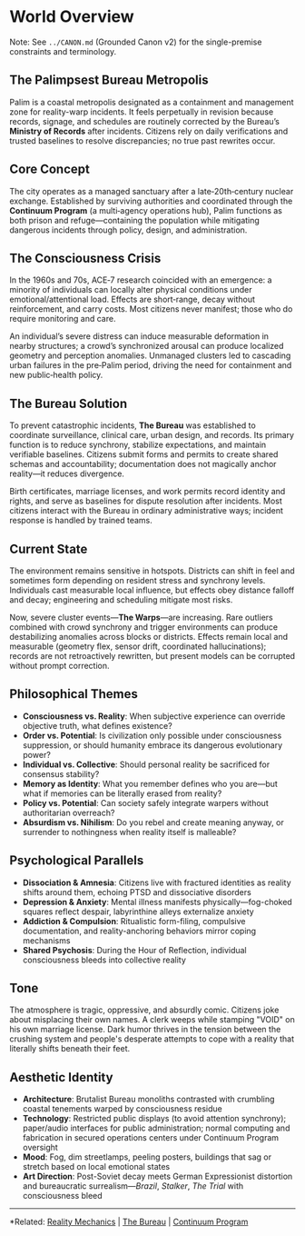 # World Overview

Note: See `../CANON.md` (Grounded Canon v2) for the single-premise constraints and terminology.

## The Palimpsest Bureau Metropolis

Palim is a coastal metropolis designated as a containment and management zone for reality-warp incidents. It feels perpetually in revision because records, signage, and schedules are routinely corrected by the Bureau’s **Ministry of Records** after incidents. Citizens rely on daily verifications and trusted baselines to resolve discrepancies; no true past rewrites occur.

## Core Concept

The city operates as a managed sanctuary after a late‑20th‑century nuclear exchange. Established by surviving authorities and coordinated through the **Continuum Program** (a multi‑agency operations hub), Palim functions as both prison and refuge—containing the population while mitigating dangerous incidents through policy, design, and administration.

## The Consciousness Crisis

In the 1960s and 70s, ACE‑7 research coincided with an emergence: a minority of individuals can locally alter physical conditions under emotional/attentional load. Effects are short‑range, decay without reinforcement, and carry costs. Most citizens never manifest; those who do require monitoring and care.

An individual’s severe distress can induce measurable deformation in nearby structures; a crowd’s synchronized arousal can produce localized geometry and perception anomalies. Unmanaged clusters led to cascading urban failures in the pre‑Palim period, driving the need for containment and new public‑health policy.

## The Bureau Solution

To prevent catastrophic incidents, **The Bureau** was established to coordinate surveillance, clinical care, urban design, and records. Its primary function is to reduce synchrony, stabilize expectations, and maintain verifiable baselines. Citizens submit forms and permits to create shared schemas and accountability; documentation does not magically anchor reality—it reduces divergence.

Birth certificates, marriage licenses, and work permits record identity and rights, and serve as baselines for dispute resolution after incidents. Most citizens interact with the Bureau in ordinary administrative ways; incident response is handled by trained teams.

## Current State

The environment remains sensitive in hotspots. Districts can shift in feel and sometimes form depending on resident stress and synchrony levels. Individuals cast measurable local influence, but effects obey distance falloff and decay; engineering and scheduling mitigate most risks.

Now, severe cluster events—**The Warps**—are increasing. Rare outliers combined with crowd synchrony and trigger environments can produce destabilizing anomalies across blocks or districts. Effects remain local and measurable (geometry flex, sensor drift, coordinated hallucinations); records are not retroactively rewritten, but present models can be corrupted without prompt correction.

## Philosophical Themes

- **Consciousness vs. Reality**: When subjective experience can override objective truth, what defines existence?
- **Order vs. Potential**: Is civilization only possible under consciousness suppression, or should humanity embrace its dangerous evolutionary power?
- **Individual vs. Collective**: Should personal reality be sacrificed for consensus stability?
- **Memory as Identity**: What you remember defines who you are—but what if memories can be literally erased from reality?
- **Policy vs. Potential**: Can society safely integrate warpers without authoritarian overreach?
- **Absurdism vs. Nihilism**: Do you rebel and create meaning anyway, or surrender to nothingness when reality itself is malleable?

## Psychological Parallels

- **Dissociation & Amnesia**: Citizens live with fractured identities as reality shifts around them, echoing PTSD and dissociative disorders
- **Depression & Anxiety**: Mental illness manifests physically—fog-choked squares reflect despair, labyrinthine alleys externalize anxiety
- **Addiction & Compulsion**: Ritualistic form-filing, compulsive documentation, and reality-anchoring behaviors mirror coping mechanisms
- **Shared Psychosis**: During the Hour of Reflection, individual consciousness bleeds into collective reality

## Tone

The atmosphere is tragic, oppressive, and absurdly comic. Citizens joke about misplacing their own names. A clerk weeps while stamping "VOID" on his own marriage license. Dark humor thrives in the tension between the crushing system and people's desperate attempts to cope with a reality that literally shifts beneath their feet.

## Aesthetic Identity

- **Architecture**: Brutalist Bureau monoliths contrasted with crumbling coastal tenements warped by consciousness residue
- **Technology**: Restricted public displays (to avoid attention synchrony); paper/audio interfaces for public administration; normal computing and fabrication in secured operations centers under Continuum Program oversight
- **Mood**: Fog, dim streetlamps, peeling posters, buildings that sag or stretch based on local emotional states
- **Art Direction**: Post-Soviet decay meets German Expressionist distortion and bureaucratic surrealism—*Brazil*, *Stalker*, *The Trial* with consciousness bleed

---

*Related: [Reality Mechanics](../reality_mechanics/README.md) | [The Bureau](../factions/the_bureau.md) | [Continuum Program](../entities/continuum.md)
